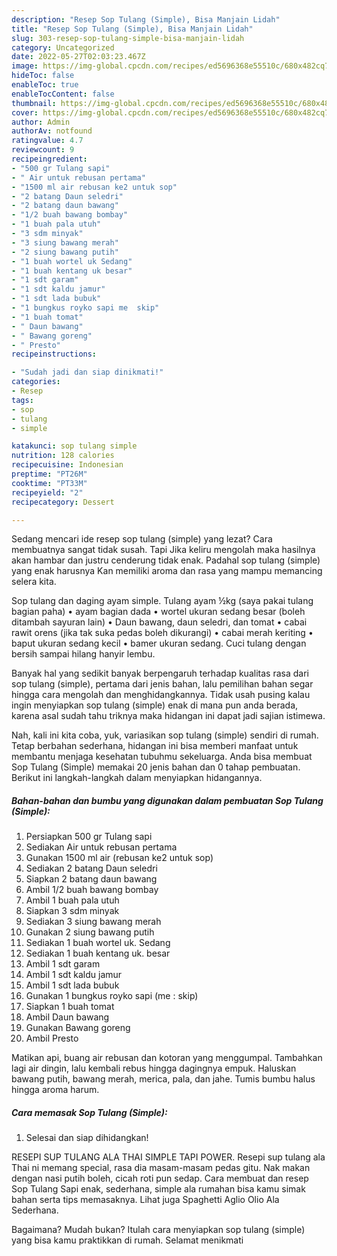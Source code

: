 ```yaml
---
description: "Resep Sop Tulang (Simple), Bisa Manjain Lidah"
title: "Resep Sop Tulang (Simple), Bisa Manjain Lidah"
slug: 303-resep-sop-tulang-simple-bisa-manjain-lidah
category: Uncategorized
date: 2022-05-27T02:03:23.467Z
image: https://img-global.cpcdn.com/recipes/ed5696368e55510c/680x482cq70/sop-tulang-simple-foto-resep-utama.jpg
hideToc: false
enableToc: true
enableTocContent: false
thumbnail: https://img-global.cpcdn.com/recipes/ed5696368e55510c/680x482cq70/sop-tulang-simple-foto-resep-utama.jpg
cover: https://img-global.cpcdn.com/recipes/ed5696368e55510c/680x482cq70/sop-tulang-simple-foto-resep-utama.jpg
author: Admin
authorAv: notfound
ratingvalue: 4.7
reviewcount: 9
recipeingredient:
- "500 gr Tulang sapi"
- " Air untuk rebusan pertama"
- "1500 ml air rebusan ke2 untuk sop"
- "2 batang Daun seledri"
- "2 batang daun bawang"
- "1/2 buah bawang bombay"
- "1 buah pala utuh"
- "3 sdm minyak"
- "3 siung bawang merah"
- "2 siung bawang putih"
- "1 buah wortel uk Sedang"
- "1 buah kentang uk besar"
- "1 sdt garam"
- "1 sdt kaldu jamur"
- "1 sdt lada bubuk"
- "1 bungkus royko sapi me  skip"
- "1 buah tomat"
- " Daun bawang"
- " Bawang goreng"
- " Presto"
recipeinstructions:

- "Sudah jadi dan siap dinikmati!"
categories:
- Resep
tags:
- sop
- tulang
- simple

katakunci: sop tulang simple 
nutrition: 128 calories
recipecuisine: Indonesian
preptime: "PT26M"
cooktime: "PT33M"
recipeyield: "2"
recipecategory: Dessert

---
```



Sedang mencari ide resep sop tulang (simple) yang lezat? Cara membuatnya sangat tidak susah. Tapi Jika keliru mengolah maka hasilnya akan hambar dan justru cenderung tidak enak. Padahal sop tulang (simple) yang enak harusnya Kan memiliki aroma dan rasa yang mampu memancing selera kita.


Sop tulang dan daging ayam simple. Tulang ayam ½kg (saya pakai tulang bagian paha) • ayam bagian dada • wortel ukuran sedang besar (boleh ditambah sayuran lain) • Daun bawang, daun seledri, dan tomat • cabai rawit orens (jika tak suka pedas boleh dikurangi) • cabai merah keriting • baput ukuran sedang kecil • bamer ukuran sedang. Cuci tulang dengan bersih sampai hilang hanyir lembu.

Banyak hal yang sedikit banyak berpengaruh terhadap kualitas rasa dari sop tulang (simple), pertama dari jenis bahan, lalu pemilihan bahan segar hingga cara mengolah dan menghidangkannya. Tidak usah pusing kalau ingin menyiapkan sop tulang (simple) enak di mana pun anda berada, karena asal sudah tahu triknya maka hidangan ini dapat jadi sajian istimewa.


Nah, kali ini kita coba, yuk, variasikan sop tulang (simple) sendiri di rumah. Tetap berbahan sederhana, hidangan ini bisa memberi manfaat untuk membantu menjaga kesehatan tubuhmu sekeluarga. Anda bisa membuat Sop Tulang (Simple) memakai 20 jenis bahan dan 0 tahap pembuatan. Berikut ini langkah-langkah dalam menyiapkan hidangannya.

<!--inarticleads1-->

##### Bahan-bahan dan bumbu yang digunakan dalam pembuatan Sop Tulang (Simple):

1. Persiapkan 500 gr Tulang sapi
1. Sediakan  Air untuk rebusan pertama
1. Gunakan 1500 ml air (rebusan ke2 untuk sop)
1. Sediakan 2 batang Daun seledri
1. Siapkan 2 batang daun bawang
1. Ambil 1/2 buah bawang bombay
1. Ambil 1 buah pala utuh
1. Siapkan 3 sdm minyak
1. Sediakan 3 siung bawang merah
1. Gunakan 2 siung bawang putih
1. Sediakan 1 buah wortel uk. Sedang
1. Sediakan 1 buah kentang uk. besar
1. Ambil 1 sdt garam
1. Ambil 1 sdt kaldu jamur
1. Ambil 1 sdt lada bubuk
1. Gunakan 1 bungkus royko sapi (me : skip)
1. Siapkan 1 buah tomat
1. Ambil  Daun bawang
1. Gunakan  Bawang goreng
1. Ambil  Presto


Matikan api, buang air rebusan dan kotoran yang menggumpal. Tambahkan lagi air dingin, lalu kembali rebus hingga dagingnya empuk. Haluskan bawang putih, bawang merah, merica, pala, dan jahe. Tumis bumbu halus hingga aroma harum. 

<!--inarticleads2-->

##### Cara memasak Sop Tulang (Simple):


1. Selesai dan siap dihidangkan!

RESEPI SUP TULANG ALA THAI SIMPLE TAPI POWER. Resepi sup tulang ala Thai ni memang special, rasa dia masam-masam pedas gitu. Nak makan dengan nasi putih boleh, cicah roti pun sedap. Cara membuat dan resep Sop Tulang Sapi enak, sederhana, simple ala rumahan bisa kamu simak bahan serta tips memasaknya. Lihat juga Spaghetti Aglio Olio Ala Sederhana. 

Bagaimana? Mudah bukan? Itulah cara menyiapkan sop tulang (simple) yang bisa kamu praktikkan di rumah. Selamat menikmati

